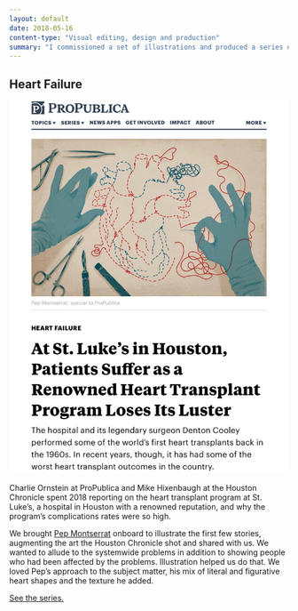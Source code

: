 ```yaml
---
layout: default
date: 2018-05-16
content-type: "Visual editing, design and production"
summary: "I commissioned a set of illustrations and produced a series of stories about the heart transplant program at St. Luke’s in Houston."
---
```


## Heart Failure

<img src="/assets/img/20180516-heart-failure.jpg" alt="A screenshot of the opening art of a story, showing an illustration of a pair of hands stitching a heart with medical instruments nearby"/>

Charlie Ornstein at ProPublica and Mike Hixenbaugh at the Houston Chronicle spent 2018 reporting on the heart transplant program at St. Luke’s, a hospital in Houston with a renowned reputation, and why the program’s complications rates were so high. 

We brought [Pep Montserrat](http://pepmontserrat.com/) onboard to illustrate the first few stories, augmenting the art the Houston Chronicle shot and shared with us. We wanted to allude to the systemwide problems in addition to showing people who had been affected by the problems. Illustration helped us do that. We loved Pep’s approach to the subject matter, his mix of literal and figurative heart shapes and the texture he added.

[See the series.](https://www.propublica.org/series/heart-failure/)
